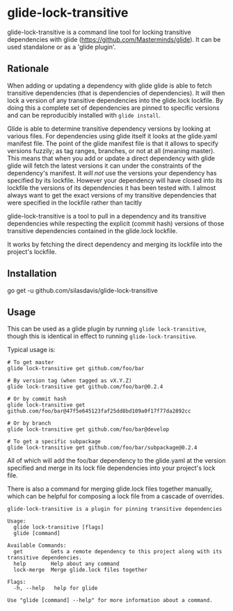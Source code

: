 # glide-lock-transitive
glide-lock-transitive is a command line tool for locking transitive dependencies
with glide (https://github.com/Masterminds/glide). It can be used standalone 
or as a 'glide plugin'.

## Rationale
When adding or updating a dependency with glide glide is able to fetch transitive
dependencies (that is dependencies of dependencies). It will then lock a version
of any transitive dependencies into the glide.lock lockfile. By doing this a 
complete set of dependencies are pinned to specific versions and can be 
reproducibly installed with `glide install`.

Glide is able to determine transitive dependency versions by looking at various 
files. For dependencies using glide itself it looks at the glide.yaml manifest 
file. The point of the glide manifest file is that it allows to specify versions
fuzzily; as tag ranges, branches, or not at all (meaning master). This means that
when you add or update a direct dependency with glide glide will fetch the latest
versions it can under the constraints of the dependency's manifest. It _will not_ 
use the versions your dependency has specified by its lockfile. However your
dependency will have closed into its lockfile the versions of its dependencies
it has been tested with. I almost always want to get the exact versions of my
transitive dependencies that were specified in the lockfile rather than tacitly 

glide-lock-transitive is a tool to pull in a dependency and its transitive 
dependencies while respecting the explicit (commit hash) versions of those
transitive dependencies contained in the glide.lock lockfile.

It works by fetching the direct dependency and merging its lockfile into
the project's lockfile.

## Installation

go get -u github.com/silasdavis/glide-lock-transitive

## Usage
This can be used as a glide plugin by running `glide lock-transitive`, though
this is identical in effect to running `glide-lock-transitive`.

Typical usage is:
 
```shell
# To get master
glide lock-transitive get github.com/foo/bar

# By version tag (when tagged as vX.Y.Z)
glide lock-transitive get github.com/foo/bar@0.2.4

# Or by commit hash
glide lock-transitive get github.com/foo/bar@47f5e645123faf25dd8bd109a0f17f77da2892cc

# Or by branch
glide lock-transitive get github.com/foo/bar@develop

# To get a specific subpackage
glide lock-transitive get github.com/foo/bar/subpackage@0.2.4
```
 
All of which will add the foo/bar dependency to the glide.yaml at the version 
specified and merge in its lock file dependencies into your project's lock file.

There is also a command for merging glide.lock files together manually, which
can be helpful for composing a lock file from a cascade of overrides.


```shell
glide-lock-transitive is a plugin for pinning transitive dependencies

Usage:
  glide lock-transitive [flags]
  glide [command]

Available Commands:
  get         Gets a remote dependency to this project along with its transitive dependencies.
  help        Help about any command
  lock-merge  Merge glide.lock files together

Flags:
  -h, --help   help for glide

Use "glide [command] --help" for more information about a command.

```